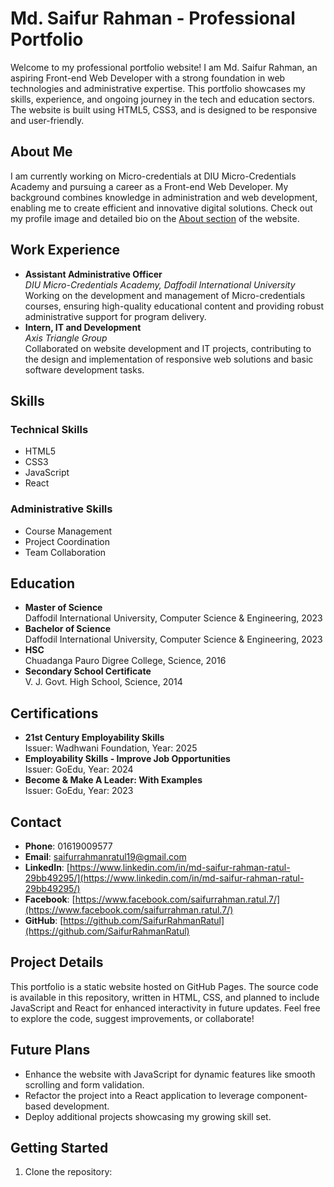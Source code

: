 # Md. Saifur Rahman - Professional Portfolio

Welcome to my professional portfolio website! I am Md. Saifur Rahman, an aspiring Front-end Web Developer with a strong foundation in web technologies and administrative expertise. This portfolio showcases my skills, experience, and ongoing journey in the tech and education sectors. The website is built using HTML5, CSS3, and is designed to be responsive and user-friendly.

## About Me
I am currently working on Micro-credentials at DIU Micro-Credentials Academy and pursuing a career as a Front-end Web Developer. My background combines knowledge in administration and web development, enabling me to create efficient and innovative digital solutions. Check out my profile image and detailed bio on the [About section](#) of the website.

## Work Experience
- **Assistant Administrative Officer**  
  *DIU Micro-Credentials Academy, Daffodil International University*  
  Working on the development and management of Micro-credentials courses, ensuring high-quality educational content and providing robust administrative support for program delivery.
- **Intern, IT and Development**  
  *Axis Triangle Group*  
  Collaborated on website development and IT projects, contributing to the design and implementation of responsive web solutions and basic software development tasks.

## Skills
### Technical Skills
- HTML5
- CSS3
- JavaScript
- React

### Administrative Skills
- Course Management
- Project Coordination
- Team Collaboration

## Education
- **Master of Science**  
  Daffodil International University, Computer Science & Engineering, 2023
- **Bachelor of Science**  
  Daffodil International University, Computer Science & Engineering, 2023
- **HSC**  
  Chuadanga Pauro Digree College, Science, 2016
- **Secondary School Certificate**  
  V. J. Govt. High School, Science, 2014

## Certifications
- **21st Century Employability Skills**  
  Issuer: Wadhwani Foundation, Year: 2025
- **Employability Skills - Improve Job Opportunities**  
  Issuer: GoEdu, Year: 2024
- **Become & Make A Leader: With Examples**  
  Issuer: GoEdu, Year: 2023

## Contact
- **Phone**: 01619009577
- **Email**: [saifurrahmanratul19@gmail.com](mailto:saifurrahmanratul19@gmail.com)
- **LinkedIn**: [https://www.linkedin.com/in/md-saifur-rahman-ratul-29bb49295/](https://www.linkedin.com/in/md-saifur-rahman-ratul-29bb49295/)
- **Facebook**: [https://www.facebook.com/saifurrahman.ratul.7/](https://www.facebook.com/saifurrahman.ratul.7/)
- **GitHub**: [https://github.com/SaifurRahmanRatul](https://github.com/SaifurRahmanRatul)

## Project Details
This portfolio is a static website hosted on GitHub Pages. The source code is available in this repository, written in HTML, CSS, and planned to include JavaScript and React for enhanced interactivity in future updates. Feel free to explore the code, suggest improvements, or collaborate!

## Future Plans
- Enhance the website with JavaScript for dynamic features like smooth scrolling and form validation.
- Refactor the project into a React application to leverage component-based development.
- Deploy additional projects showcasing my growing skill set.

## Getting Started
1. Clone the repository: